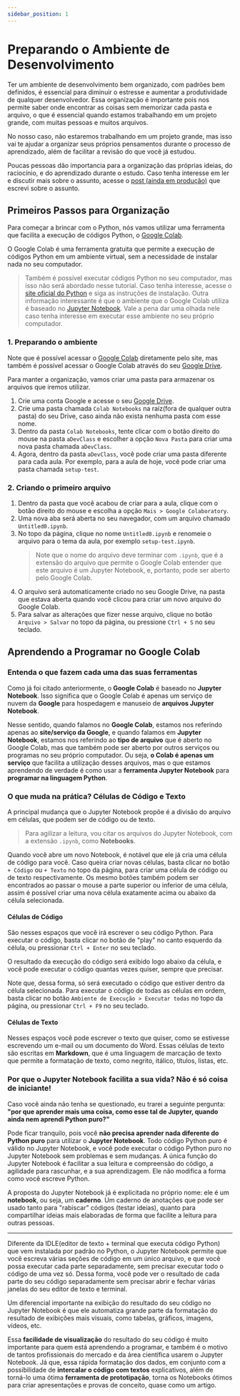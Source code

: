 ```yaml
---
sidebar_position: 1
---
```


# Preparando o Ambiente de Desenvolvimento

Ter um ambiente de desenvolvimento bem organizado, com padrões bem definidos, é essencial para diminuir o estresse e aumentar a produtividade de qualquer desenvolvedor.
Essa organização é importante pois nos permite saber onde encontrar as coisas sem memorizar cada pasta e arquivo, o que é essencial quando estamos trabalhando em um projeto grande, com muitas pessoas e muitos arquivos.

No nosso caso, não estaremos trabalhando em um projeto grande, mas isso vai te ajudar a organizar seus próprios pensamentos durante o processo de aprendizado, além de facilitar a revisão do que você já estudou.

<!-- @TODO: adicionar o link do post sobre aprendizado -->

Poucas pessoas dão importancia para a organização das próprias ideias, do raciocínio, e do aprendizado durante o estudo.
Caso tenha interesse em ler e discutir mais sobre o assunto, acesse o [post (ainda em produção)](pathname:///docs/python/setup) que escrevi sobre o assunto.

## Primeiros Passos para Organização

Para começar a brincar com o Python, nós vamos utilizar uma ferramenta que facilita a execução de códigos Python, o [Google Colab](https://colab.research.google.com/).

O Google Colab é uma ferramenta gratuita que permite a execução de códigos Python em um ambiente virtual, sem a necessidade de instalar nada no seu computador.

> Também é possível executar códigos Python no seu computador, mas isso não será abordado nesse tutorial.
> Caso tenha interesse, acesse o [site oficial do Python](https://www.python.org/downloads/) e siga as instruções de instalação.
> Outra informação interessante é que o ambiente que o Google Colab utiliza é baseado no [Jupyter Notebook](https://jupyter.org/). Vale a pena dar uma olhada nele caso tenha interesse em executar esse ambiente no seu próprio computador.

### 1. Preparando o ambiente

Note que é possível acessar o [Google Colab](https://colab.research.google.com/) diretamente pelo site, mas também é possível acessar o Google Colab através do seu [Google Drive](https://drive.google.com/drive).

Para manter a organização, vamos criar uma pasta para armazenar os arquivos que iremos utilizar.

1. Crie uma conta Google e acesse o seu [Google Drive](https://drive.google.com/drive).
2. Crie uma pasta chamada `Colab Notebooks` na raíz(fora de qualquer outra pasta) do seu Drive, caso ainda não exista nenhuma pasta com esse nome.
3. Dentro da pasta `Colab Notebooks`, tente clicar com o botão direito do mouse na pasta `aDevClass` e escolher a opção `Nova Pasta` para criar uma nova pasta chamada `aDevClass`.
4. Agora, dentro da pasta `aDevClass`, você pode criar uma pasta diferente para cada aula. Por exemplo, para a aula de hoje, você pode criar uma pasta chamada `setup-test`.

### 2. Criando o primeiro arquivo

1. Dentro da pasta que você acabou de criar para a aula, clique com o botão direito do mouse e escolha a opção `Mais > Google Colaboratory`.
2. Uma nova aba será aberta no seu navegador, com um arquivo chamado `Untitled0.ipynb`.
3. No topo da página, clique no nome `Untitled0.ipynb` e renomeie o arquivo para o tema da aula, por exemplo `setup-test.ipynb`.
   > Note que o nome do arquivo deve terminar com `.ipynb`, que é a extensão do arquivo que permite o Google Colab entender que este arquivo é um Jupyter Notebook, e, portanto, pode ser aberto pelo Google Colab.
4. O arquivo será automaticamente criado no seu Google Drive, na pasta que estava aberta quando você clicou para criar um novo arquivo do Google Colab.
5. Para salvar as alterações que fizer nesse arquivo, clique no botão `Arquivo > Salvar` no topo da página, ou pressione `Ctrl + S` no seu teclado.

## Aprendendo a Programar no Google Colab

### Entenda o que fazem cada uma das suas ferramentas

Como já foi citado anteriormente, o **Google Colab** é baseado no **Jupyter Notebook**. Isso significa que o Google Colab é apenas um serviço de nuvem da **Google** para hospedagem e manuseio de **arquivos Jupyter Notebook**.

Nesse sentido, quando falamos no **Google Colab**, estamos nos referindo apenas ao **site/serviço da Google**, e quando falamos em **Jupyter Notebook**, estamos nos referindo ao **tipo de arquivo** que é aberto no Google Colab, mas que também pode ser aberto por outros serviços ou programas no seu próprio computador. Ou seja, **o Colab é apenas um serviço** que facilita a utilização desses arquivos, mas o que estamos aprendendo de verdade é como usar a **ferramenta Jupyter Notebook** para **programar na linguagem Python**.

### O que muda na prática? Células de Código e Texto

A principal mudança que o Jupyter Notebook propõe é a divisão do arquivo em células, que podem ser de código ou de texto.

> Para agilizar a leitura, vou citar os arquivos do Jupyter Notebook, com a extensão `.ipynb`, como **Notebooks**.

Quando você abre um novo Notebook, é notável que ele já cria uma célula de código para você.
Caso queira criar novas células, basta clicar no botão `+ Código` ou `+ Texto` no topo da página, para criar uma célula de código ou de texto respectivamente. Os mesmo botões também podem ser encontrados ao passar o mouse a parte superior ou inferior de uma célula, assim é possível criar uma nova célula exatamente acima ou abaixo da célula selecionada.

#### Células de Código

São nesses espaços que você irá escrever o seu código Python. Para executar o código, basta clicar no botão de "play" no canto esquerdo da célula, ou pressionar `Ctrl + Enter` no seu teclado.

O resultado da execução do código será exibido logo abaixo da célula, e você pode executar o código quantas vezes quiser, sempre que precisar.

Note que, dessa forma, só será executado o código que estiver dentro da célula selecionada. Para executar o código de todas as células em ordem, basta clicar no botão `Ambiente de Execução > Executar todas` no topo da página, ou pressionar `Ctrl + F9` no seu teclado.

#### Células de Texto

Nesses espaços você pode escrever o texto que quiser, como se estivesse escrevendo um e-mail ou um documento do Word. Essas células de texto são escritas em **Markdown**, que é uma linguagem de marcação de texto que permite a formatação de texto, como negrito, itálico, títulos, listas, etc.

### Por que o Jupyter Notebook facilita a sua vida? Não é só coisa de iniciante!

Caso você ainda não tenha se questionado, eu trarei a seguinte pergunta: **"por que aprender mais uma coisa, como esse tal de Jupyter, quando ainda nem aprendi Python puro?"**

Pode ficar tranquilo, pois você **não precisa aprender nada diferente do Python puro** para utilizar o **Jupyter Notebook**. Todo código Python puro é válido no Jupyter Notebook, e você pode executar o código Python puro no Jupyter Notebook sem problemas e sem mudanças.
A única função do Jupyter Notebook é facilitar a sua leitura e compreensão do código, a agilidade para rascunhar, e a sua aprendizagem. Ele não modifica a forma como você escreve Python.

A proposta do Jupyter Notebook já é explicitada no próprio nome: ele é um **notebook**, ou seja, um **caderno**. Um caderno de anotações que pode ser usado tanto para "rabiscar" códigos (testar ideias), quanto para compartilhar ideias mais elaboradas de forma que facilite a leitura para outras pessoas.

---

Diferente da IDLE(editor de texto + terminal que executa código Python) que vem instalada por padrão no Python, o Jupyter Notebook permite que você escreva várias seções de código em um único arquivo, e que você possa executar cada parte separadamente, sem precisar executar todo o código de uma vez só.
Dessa forma, você pode ver o resultado de cada parte do seu código separadamente sem precisar abrir e fechar várias janelas do seu editor de texto e terminal.

Um diferencial importante na exibição do resultado do seu código no Jupyter Notebook é que ele automatiza grande parte da formatação do resultado de exibições mais visuais, como tabelas, gráficos, imagens, vídeos, etc.

Essa **facilidade de visualização** do resultado do seu código é muito importante para quem está aprendendo a programar, e também é o motivo de tantos profissionais do mercado e da área científica usarem o Jupyter Notebook. Já que, essa rápida formatação dos dados, em conjunto com a possibilidade de **intercalar o código com textos** explicativos, além de torná-lo uma ótima **ferramenta de prototipação**, torna os Notebooks ótimos para criar apresentações e provas de conceito, quase como um artigo.
